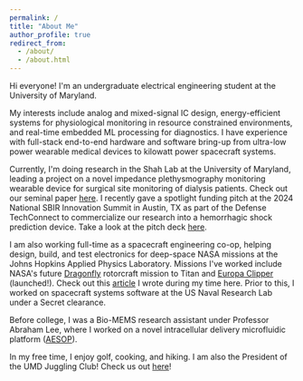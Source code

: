 ```yaml
---
permalink: /
title: "About Me"
author_profile: true
redirect_from: 
  - /about/
  - /about.html
---
```


Hi everyone! I'm an undergraduate electrical engineering student at the University of Maryland. 

My interests include analog and mixed-signal IC design, energy-efficient systems for physiological monitoring in resource constrained environments, and real-time embedded ML processing for diagnostics. I have experience with full-stack end-to-end hardware and software bring-up from ultra-low power wearable medical devices to kilowatt power spacecraft systems. 

Currently, I'm doing research in the Shah Lab at the University of Maryland, leading a project on a novel impedance plethysmography monitoring wearable device for surgical site monitoring of dialysis patients. Check out our seminal paper [here](https://doi.org/10.1109/MWSCAS60917.2024.10658959). I recently gave a spotlight funding pitch at the 2024 National SBIR Innovation Summit in Austin, TX as part of the Defense TechConnect to commercialize our research into a hemorrhagic shock prediction device. Take a look at the pitch deck [here](http://jermyeworm.github.io/files/DTC_2024_Pitch_Slide_Deck.pdf).

I am also working full-time as a spacecraft engineering co-op, helping design, build, and test electronics for deep-space NASA missions at the Johns Hopkins Applied Physics Laboratory. Missions I've worked include NASA's future [Dragonfly](https://dragonfly.jhuapl.edu/) rotorcraft mission to Titan and [Europa Clipper](https://www.jhuapl.edu/destinations/missions/europa-clipper) (launched!). Check out this [article](https://jermyeworm.github.io/portfolio/3_injection_transformer/) I wrote during my time here. Prior to this, I worked on spacecraft systems software at the US Naval Research Lab under a Secret clearance.

Before college, I was a Bio-MEMS research assistant under Professor Abraham Lee, where I worked on a novel intracellular delivery microfluidic platform ([AESOP](https://doi.org/10.1002/advs.202102021)).

In my free time, I enjoy golf, cooking, and hiking. I am also the President of the UMD Juggling Club! Check us out [here](https://www.instagram.com/umdjugglingclub/)!